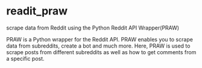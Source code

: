 # readit_praw
scrape data from Reddit using the Python Reddit API Wrapper(PRAW)

PRAW is a Python wrapper for the Reddit API.
PRAW enables you to scrape data from subreddits, create a bot and much more.
Here, PRAW is used to scrape posts from different subreddits as well as how to get comments from a specific post.

